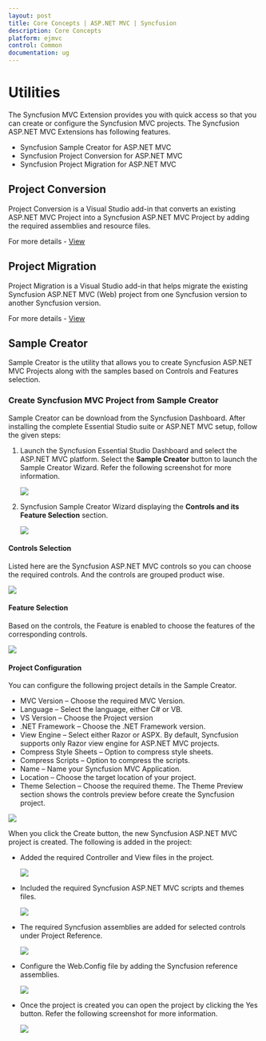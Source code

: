 ```yaml
---
layout: post
title: Core Concepts | ASP.NET MVC | Syncfusion
description: Core Concepts 
platform: ejmvc
control: Common 
documentation: ug
---
```


# Utilities

The Syncfusion MVC Extension provides you with quick access so that you can create or configure the Syncfusion MVC projects. The Syncfusion ASP.NET MVC Extensions has following features.

* Syncfusion Sample Creator for ASP.NET MVC
* Syncfusion Project Conversion for ASP.NET MVC
* Syncfusion Project Migration for ASP.NET MVC

## Project Conversion

Project Conversion is a Visual Studio add-in that converts an existing ASP.NET MVC Project into a Syncfusion ASP.NET MVC Project by adding the required assemblies and resource files.

For more details - [View](https://help.syncfusion.com/extension/aspnet-mvc-extension/project-conversion)

## Project Migration

Project Migration is a Visual Studio add-in that helps migrate the existing Syncfusion ASP.NET MVC (Web) project from one Syncfusion version to another Syncfusion version.

For more details - [View](https://help.syncfusion.com/extension/aspnet-mvc-extension/project-migration)

## Sample Creator

Sample Creator is the utility that allows you to create Syncfusion ASP.NET MVC Projects along with the samples based on Controls and Features selection.

### Create Syncfusion MVC Project from Sample Creator

Sample Creator can be download from the Syncfusion Dashboard. After installing the complete Essential Studio suite or ASP.NET MVC setup, follow the given steps:

1. Launch the Syncfusion Essential Studio Dashboard and select the ASP.NET MVC platform. Select the **Sample Creator** button to launch the Sample Creator Wizard. Refer the following screenshot for more information. 

   ![](Utility_images/Sample-Creator_img1.jpeg)

2. Syncfusion Sample Creator Wizard displaying the **Controls and its Feature Selection** section. 

   ![](Utility_images/Sample-Creator_img2.jpeg)

#### Controls Selection

 Listed here are the Syncfusion ASP.NET MVC controls so you can choose the required controls. And the controls are grouped product wise.

 ![](Utility_images/Sample-Creator_img3.png)

#### Feature Selection

Based on the controls, the Feature is enabled to choose the features of the corresponding controls.

![](Utility_images/Sample-Creator_img4.png)

#### Project Configuration

You can configure the following project details in the Sample Creator.

* MVC Version – Choose the required MVC Version. 
* Language – Select the language, either C# or VB.
* VS Version – Choose the Project version
* .NET Framework – Choose the .NET Framework version.
* View Engine – Select either Razor or ASPX. By default, Syncfusion supports only Razor view engine for ASP.NET MVC projects.
* Compress Style Sheets – Option to compress style sheets.
* Compress Scripts – Option to compress the scripts.
* Name – Name your Syncfusion MVC Application.
* Location – Choose the target location of your project.
* Theme Selection – Choose the required theme. The Theme Preview section shows the controls preview before create the Syncfusion project.

![](Utility_images/Sample-Creator_img6.jpeg)

When you click the Create button, the new Syncfusion ASP.NET MVC project is created. The following is added in the project:

* Added the required Controller and View files in the project.
  
  ![](Utility_images/Sample-Creator_img7.png)

* Included the required Syncfusion ASP.NET MVC scripts and themes files.
  
  ![](Utility_images/Sample-Creator_img8.png)

* The required Syncfusion assemblies are added for selected controls under Project Reference.
 
  ![](Utility_images/Sample-Creator_img9.png)

* Configure the Web.Config file by adding the Syncfusion reference assemblies.

  ![](Utility_images/Sample-Creator_img10.jpeg)

* Once the project is created you can open the project by clicking the Yes button. Refer the following screenshot for more information.

  ![](Utility_images/Sample-Creator_img11.jpeg)